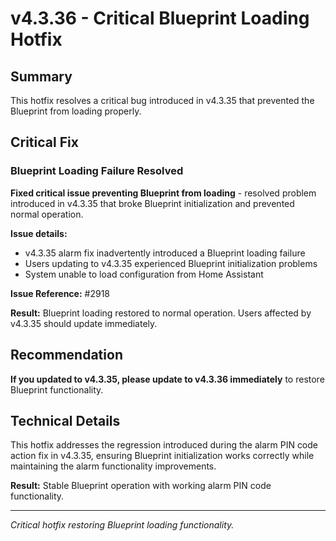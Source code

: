 # v4.3.36 - Critical Blueprint Loading Hotfix

## Summary

This hotfix resolves a critical bug introduced in v4.3.35 that prevented the Blueprint from loading properly.

## Critical Fix

### Blueprint Loading Failure Resolved

**Fixed critical issue preventing Blueprint from loading** - resolved problem introduced in v4.3.35
that broke Blueprint initialization and prevented normal operation.

**Issue details:**
- v4.3.35 alarm fix inadvertently introduced a Blueprint loading failure
- Users updating to v4.3.35 experienced Blueprint initialization problems
- System unable to load configuration from Home Assistant

**Issue Reference:** #2918

**Result:** Blueprint loading restored to normal operation. Users affected by v4.3.35 should update immediately.

## Recommendation

**If you updated to v4.3.35, please update to v4.3.36 immediately** to restore Blueprint functionality.

## Technical Details

This hotfix addresses the regression introduced during the alarm PIN code action fix in v4.3.35,
ensuring Blueprint initialization works correctly while maintaining the alarm functionality improvements.

**Result:** Stable Blueprint operation with working alarm PIN code functionality.

---

*Critical hotfix restoring Blueprint loading functionality.*
